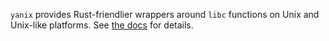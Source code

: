 `yanix` provides Rust-friendlier wrappers around `libc` functions on
Unix and Unix-like platforms. See [the docs](https://docs.rs/yanix) for details.
